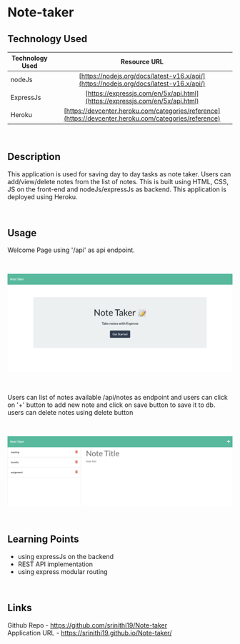 # Note-taker

## Technology Used 

| Technology Used         | Resource URL           | 
| ------------- |:-------------:| 
| nodeJs | [https://nodejs.org/docs/latest-v16.x/api/](https://nodejs.org/docs/latest-v16.x/api/)     |   
| ExpressJs | [https://expressjs.com/en/5x/api.html](https://expressjs.com/en/5x/api.html)     |   
| Heroku | [https://devcenter.heroku.com/categories/reference](https://devcenter.heroku.com/categories/reference)     |   


</br>

## Description 

This application is used for saving day to day tasks as note taker. Users can add/view/delete notes from the list of notes. This is built using HTML, CSS, JS on the front-end and nodeJs/expressJs as backend. This application is deployed using Heroku.

<br />

## Usage 

Welcome Page using '/api' as api endpoint.

<br/>

![Introduction Page](./images/Homepage.png)

<br>

Users can list of notes available /api/notes as endpoint and users can click on '+' button to add new note and click on save button to save it to db. users can delete notes using delete button

<br />

![Notes list](./images/noteslist.png)

<br />

## Learning Points 

* using expressJs on the backend
* REST API implementation
* using express modular routing

<br />

## Links

Github Repo - https://github.com/srinithi19/Note-taker <br>
Application URL - https://srinithi19.github.io/Note-taker/
